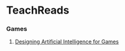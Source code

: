# TeachReads


### Games

1. [Designing Artificial Intelligence for Games](https://software.intel.com/en-us/articles/designing-artificial-intelligence-for-games-part-1)